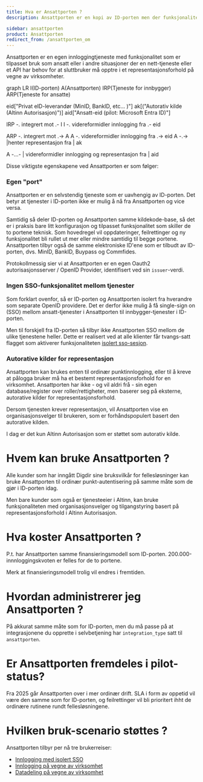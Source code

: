 ```yaml
---
title: Hva er Ansattporten ?
description: Ansattporten er en kopi av ID-porten men der funksjonaliteten er tilpasset innlogging i ansatt/representasjonskontekst.

sidebar: ansattporten
product: Ansattporten
redirect_from: /ansattporten_om
---
```


Ansattporten er en egen innloggingtjeneste med funksjonalitet som er tilpasset bruk som ansatt eller i andre situasjoner der en nett-tjeneste eller et API har behov for at sluttbruker må opptre i et representasjonsforhold på vegne av virksomheter.


<div class="mermaid">
graph LR
  I(ID-porten)
  A(Ansattporten)
  IRP(Tjeneste for innbygger)
  ARP(Tjeneste for ansatte)

  eid["Privat eID-leverandør 
  (MinID, BankID, etc... )"]
  ak[("Autorativ kilde
(Altinn Autorisasjon)")]
  aid["Ansatt-eid
(pilot: Microsoft Entra ID)"]

  IRP -. integrert mot .- I 
  I -. videreformidler innlogging fra  .- eid

  ARP -. integrert mot .-> A
  A -. videreformidler innlogging fra .-> eid 
  A -.-> |henter representasjon fra | ak

  A -...- | videreformidler innlogging og representasjon fra | aid

</div>

Disse viktigste egenskapene ved Ansattporten er som følger:

### Egen "port"

Ansattporten er en selvstendig tjeneste som er uavhengig av ID-porten.  Det betyr at tjenester i ID-porten ikke er mulig å nå fra Ansattporten og vice versa. 

Samtidig så deler ID-porten og Ansattporten samme kildekode-base, så det er i praksis bare litt konfigurasjon og tilpasset funksjonalitet som skiller de to portene teknisk.  Som hovedregel vil oppdateringer, feilrettinger og ny funksjonalitet bli rullet ut mer eller mindre samtidig til begge portene. Ansattporten tilbyr også de samme elektroniske ID'ene som er tilbudt av ID-porten, dvs. MinID, BankID, Buypass og Commfides.

Protokollmessig sier vi at Ansattporten er en egen Oauth2 autorisasjonsserver / OpenID Provider, identifisert ved sin `issuer`-verdi.


### Ingen SSO-funksjonalitet mellom tjenester

Som forklart ovenfor, så er ID-porten og Ansattporten isolert fra hverandre som separate OpenID providere. Det er derfor ikke mulig å få single-sign on (SSO) mellom ansatt-tjenester i Ansattporten til innbygger-tjenester i ID-porten.  

Men til forskjell fra ID-porten så tilbyr ikke Ansattporten SSO mellom de ulike tjenestene heller.  Dette er realisert ved at alle klienter får tvangs-satt flagget som aktiverer funksjonaliteten [isolert sso-sesjon](oidc_func_nosso.html).

### Autorative kilder for representasjon

Ansattporten kan brukes enten til ordinær punktinnlogging, eller til å kreve at pålogga bruker må ha et bestemt representasjonsforhold for en virksomhet.   Ansattporten har ikke - og vil aldri frå - sin egen database/register over roller/rettigheter, men baserer seg på eksterne, autorative kilder for representasjonsforhold.

Dersom tjenesten krever representasjon, vil Ansattporten vise en organisasjonsvelger til brukeren, som er forhåndspopulert basert den autorative kilden.

I dag er det kun Altinn Autorisasjon som er støttet som autorativ kilde. 


# Hvem kan bruke Ansattporten ?

Alle kunder som har inngått Digdir sine bruksvilkår for fellesløsninger kan bruke Ansattporten til ordinær punkt-autentisering på samme måte som de gjør i ID-porten idag.

Men bare kunder som også er tjenesteeier i Altinn, kan bruke funksjonaliteten med organisasjonsvelger og tilgangstyring basert på representasjonsforhold i Altinn Autorisasjon.


# Hva koster Ansattporten ?

P.t. har Ansattporten samme finansieringsmodell som ID-porten.  200.000-innnloggingskvoten er felles for de to portene.

Merk at finansieringsmodell trolig vil endres i fremtiden.


# Hvordan administrerer jeg Ansattporten ?

På akkurat samme måte som for ID-porten, men du må passe på at integrasjonene du opprette i selvbetjening har `integration_type` satt til `ansattporten`.


# Er Ansattporten fremdeles i pilot-status? 

Fra 2025 går Ansattporten over i mer ordinær drift.  SLA i form av oppetid vil være den samme som for ID-porten, og feilrettinger vil bli prioritert ihht de ordinære rutinene rundt fellesløsningene.


# Hvilken bruk-scenario støttes ? 

Ansattporten tilbyr per nå tre brukerreiser:

* [Innlogging med isolert SSO](ansattporten_guide.html)
* [Innlogging på vegne av virksomhet](ansattporten_representasjon.html)
* [Datadeling på vegne av virksomhet](ansattporten_oauth2.html)



